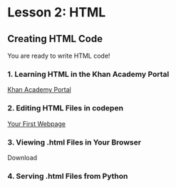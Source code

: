 # Lesson 2: HTML


## Creating HTML Code

You are ready to write HTML code!

### 1. Learning HTML in the Khan Academy Portal

[Khan Academy Portal](https://www.khanacademy.org/computing/computer-programming/html-css)

### 2. Editing HTML Files in __codepen__

[Your First Webpage](https://codepen.io/zsiegel/pen/zpvBON?editors=1000#0)

### 3. Viewing .html Files in Your Browser

Download

### 4. Serving .html Files from Python



